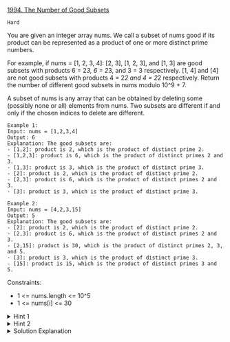 [1994. The Number of Good Subsets](https://leetcode.com/problems/the-number-of-good-subsets/)

`Hard`

You are given an integer array nums. We call a subset of nums good if its product can be represented as a product of one or more distinct prime numbers.

For example, if nums = [1, 2, 3, 4]:
[2, 3], [1, 2, 3], and [1, 3] are good subsets with products 6 = 2*3, 6 = 2*3, and 3 = 3 respectively.
[1, 4] and [4] are not good subsets with products 4 = 2*2 and 4 = 2*2 respectively.
Return the number of different good subsets in nums modulo 10^9 + 7.

A subset of nums is any array that can be obtained by deleting some (possibly none or all) elements from nums. Two subsets are different if and only if the chosen indices to delete are different.

```
Example 1:
Input: nums = [1,2,3,4]
Output: 6
Explanation: The good subsets are:
- [1,2]: product is 2, which is the product of distinct prime 2.
- [1,2,3]: product is 6, which is the product of distinct primes 2 and 3.
- [1,3]: product is 3, which is the product of distinct prime 3.
- [2]: product is 2, which is the product of distinct prime 2.
- [2,3]: product is 6, which is the product of distinct primes 2 and 3.
- [3]: product is 3, which is the product of distinct prime 3.

Example 2:
Input: nums = [4,2,3,15]
Output: 5
Explanation: The good subsets are:
- [2]: product is 2, which is the product of distinct prime 2.
- [2,3]: product is 6, which is the product of distinct primes 2 and 3.
- [2,15]: product is 30, which is the product of distinct primes 2, 3, and 5.
- [3]: product is 3, which is the product of distinct prime 3.
- [15]: product is 15, which is the product of distinct primes 3 and 5.
```

Constraints:

- 1 <= nums.length <= 10^5
- 1 <= nums[i] <= 30

<details>
<summary>Hint 1</summary>

Consider only the numbers which have a good prime factorization.

</details>

<details>
<summary>Hint 2</summary>

Use brute force to find all possible good subsets and then calculate its frequency in nums.

</details>

<details>
<summary>Solution Explanation</summary>

[HuifengGuan](https://www.youtube.com/watch?v=YO7c92irMIE)
</details>